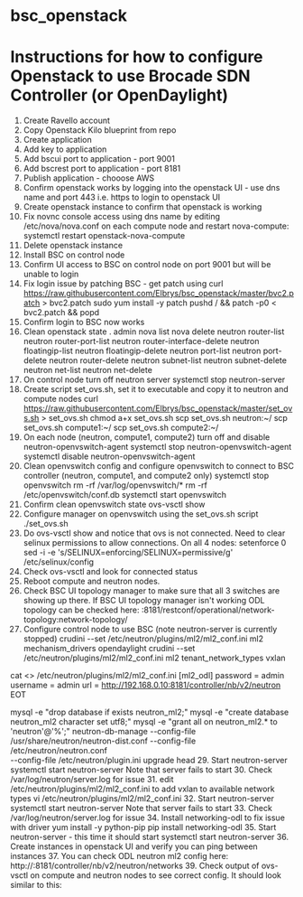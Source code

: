 # bsc_openstack
# Instructions for how to configure Openstack to use Brocade SDN Controller (or OpenDaylight)
1. Create Ravello account
2. Copy Openstack Kilo blueprint from repo
3. Create application
4. Add key to application
5. Add bscui port to application - port 9001
6. Add bscrest port to application - port 8181
7. Publish application - chooose AWS
9. Confirm openstack works by logging into the openstack UI - use dns name and port 443 i.e. https to login to openstack UI
10. Create openstack instance to confirm that openstack is working
11. Fix novnc console access using dns name by editing /etc/nova/nova.conf on each compute node and restart nova-compute: systemctl restart openstack-nova-compute
12. Delete openstack instance
13. Install BSC on control node
14. Confirm UI access to BSC on control node on port 9001 but will be unable to login
15. Fix login issue by patching BSC - get patch using 
curl https://raw.githubusercontent.com/Elbrys/bsc_openstack/master/bvc2.patch > bvc2.patch 
sudo yum install -y patch
pushd / && patch -p0 < bvc2.patch && popd
16. Confirm login to BSC now works
17. Clean openstack state
. admin
nova list
nova delete <instance-name>
neutron router-list
neutron router-port-list <router>
neutron router-interface-delete <router> <subnet>
neutron floatingip-list
neutron floatingip-delete
neutron port-list
neutron port-delete <port>
neutron router-delete <router>
neutron subnet-list
neutron subnet-delete <subnet>
neutron net-list
neutron net-delete <network>
18. On control node turn off neutron server
systemctl stop neutron-server
19. Create script set_ovs.sh, set it to executable and copy it to neutron and compute nodes
curl https://raw.githubusercontent.com/Elbrys/bsc_openstack/master/set_ovs.sh > set_ovs.sh
chmod a+x set_ovs.sh
scp set_ovs.sh neutron:~/
scp set_ovs.sh compute1:~/
scp set_ovs.sh compute2:~/
20. On each node (neutron, compute1, compute2) turn off and disable neutron-openvswitch-agent
systemctl stop neutron-openvswitch-agent
systemctl disable neutron-openvswitch-agent
21. Clean openvswitch config and configure openvswitch to connect to BSC controller (neutron, compute1, and compute2 only)
systemctl stop openvswitch
rm -rf /var/log/openvswitch/*
rm -rf /etc/openvswitch/conf.db
systemctl start openvswitch
22. Confirm clean openvswitch state
ovs-vsctl show
23. Configure manager on openvswitch using the set_ovs.sh script
./set_ovs.sh
24. Do ovs-vsctl show and notice that ovs is not connected.  Need to clear selinux permissions to allow connections.  On all 4 nodes:
setenforce 0
sed -i -e 's/SELINUX=enforcing/SELINUX=permissive/g' /etc/selinux/config
25. Check ovs-vsctl and look for connected status
26. Reboot compute and neutron nodes.
27. Check BSC UI topology manager to make sure that all 3 switches are showing up there.
If BSC UI topology manager isn't working ODL topology can be checked here:
<ip or dns of controller>:8181/restconf/operational/network-topology:network-topology/
28. Configure control node to use BSC (note neutron-server is currently stopped)
crudini --set /etc/neutron/plugins/ml2/ml2_conf.ini ml2 mechanism_drivers opendaylight 
crudini --set /etc/neutron/plugins/ml2/ml2_conf.ini ml2 tenant_network_types vxlan

cat <<EOT>> /etc/neutron/plugins/ml2/ml2_conf.ini 
[ml2_odl]
password = admin
username = admin
url = http://192.168.0.10:8181/controller/nb/v2/neutron
EOT

mysql -e "drop database if exists neutron_ml2;"
mysql -e "create database neutron_ml2 character set utf8;"
mysql -e "grant all on neutron_ml2.* to 'neutron'@'%';"
neutron-db-manage --config-file /usr/share/neutron/neutron-dist.conf --config-file /etc/neutron/neutron.conf \
--config-file /etc/neutron/plugin.ini upgrade head
29. Start neutron-server
systemctl start neutron-server
Note that server fails to start
30. Check /var/log/neutron/server.log for issue
31. edit /etc/neutron/plugins/ml2/ml2_conf.ini to add vxlan to available network types
vi /etc/neutron/plugins/ml2/ml2_conf.ini
32. Start neutron-server
systemctl start neutron-server
Note that server fails to start
33. Check /var/log/neutron/server.log for issue
34. Install networking-odl to fix issue with driver
yum install -y python-pip
pip install networking-odl
35. Start neutron-server - this time it should start
systemctl start neutron-server 
36. Create instances in openstack UI and verify you can ping between instances
37. You can check ODL neutron ml2 config here:
http://<dns or ip of server>:8181/controller/nb/v2/neutron/networks
39. Check output of ovs-vsctl on compute and neutron nodes to see correct config.  It should look similar to this:

